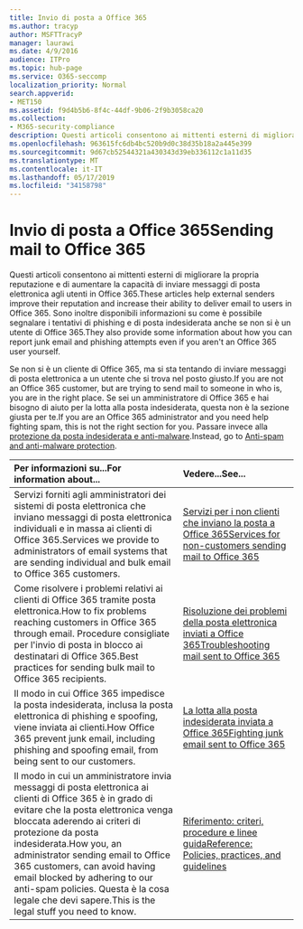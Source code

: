 ```yaml
---
title: Invio di posta a Office 365
ms.author: tracyp
author: MSFTTracyP
manager: laurawi
ms.date: 4/9/2016
audience: ITPro
ms.topic: hub-page
ms.service: O365-seccomp
localization_priority: Normal
search.appverid:
- MET150
ms.assetid: f9d4b5b6-8f4c-44df-9b06-2f9b3058ca20
ms.collection:
- M365-security-compliance
description: Questi articoli consentono ai mittenti esterni di migliorare la propria reputazione e di aumentare la capacità di inviare messaggi di posta elettronica agli utenti in Office 365. Sono inoltre disponibili informazioni su come è possibile segnalare i tentativi di phishing e di posta indesiderata anche se non si è un utente di Office 365.
ms.openlocfilehash: 963615fc6db4bc520b9d0c38d35b18a2a445e399
ms.sourcegitcommit: 9d67cb52544321a430343d39eb336112c1a11d35
ms.translationtype: MT
ms.contentlocale: it-IT
ms.lasthandoff: 05/17/2019
ms.locfileid: "34158798"
---
```

# <a name="sending-mail-to-office-365"></a><span data-ttu-id="3fb8c-104">Invio di posta a Office 365</span><span class="sxs-lookup"><span data-stu-id="3fb8c-104">Sending mail to Office 365</span></span>

<span data-ttu-id="3fb8c-105">Questi articoli consentono ai mittenti esterni di migliorare la propria reputazione e di aumentare la capacità di inviare messaggi di posta elettronica agli utenti in Office 365.</span><span class="sxs-lookup"><span data-stu-id="3fb8c-105">These articles help external senders improve their reputation and increase their ability to deliver email to users in Office 365.</span></span> <span data-ttu-id="3fb8c-106">Sono inoltre disponibili informazioni su come è possibile segnalare i tentativi di phishing e di posta indesiderata anche se non si è un utente di Office 365.</span><span class="sxs-lookup"><span data-stu-id="3fb8c-106">They also provide some information about how you can report junk email and phishing attempts even if you aren't an Office 365 user yourself.</span></span>
  
<span data-ttu-id="3fb8c-107">Se non si è un cliente di Office 365, ma si sta tentando di inviare messaggi di posta elettronica a un utente che si trova nel posto giusto.</span><span class="sxs-lookup"><span data-stu-id="3fb8c-107">If you are not an Office 365 customer, but are trying to send mail to someone in who is, you are in the right place.</span></span> <span data-ttu-id="3fb8c-108">Se sei un amministratore di Office 365 e hai bisogno di aiuto per la lotta alla posta indesiderata, questa non è la sezione giusta per te.</span><span class="sxs-lookup"><span data-stu-id="3fb8c-108">If you are an Office 365 administrator and you need help fighting spam, this is not the right section for you.</span></span> <span data-ttu-id="3fb8c-109">Passare invece alla [protezione da posta indesiderata e anti-malware](http://technet.microsoft.com/library/93c6c227-7442-4293-b64d-ec8f15c928db.aspx).</span><span class="sxs-lookup"><span data-stu-id="3fb8c-109">Instead, go to [Anti-spam and anti-malware protection](http://technet.microsoft.com/library/93c6c227-7442-4293-b64d-ec8f15c928db.aspx).</span></span>
  
|<span data-ttu-id="3fb8c-110">**Per informazioni su...**</span><span class="sxs-lookup"><span data-stu-id="3fb8c-110">**For information about...**</span></span>|<span data-ttu-id="3fb8c-111">**Vedere...**</span><span class="sxs-lookup"><span data-stu-id="3fb8c-111">**See...**</span></span>|
|:-----|:-----|
|<span data-ttu-id="3fb8c-112">Servizi forniti agli amministratori dei sistemi di posta elettronica che inviano messaggi di posta elettronica individuali e in massa ai clienti di Office 365.</span><span class="sxs-lookup"><span data-stu-id="3fb8c-112">Services we provide to administrators of email systems that are sending individual and bulk email to Office 365 customers.</span></span>  <br/> |[<span data-ttu-id="3fb8c-113">Servizi per i non clienti che inviano la posta a Office 365</span><span class="sxs-lookup"><span data-stu-id="3fb8c-113">Services for non-customers sending mail to Office 365</span></span>](services-for-non-customers.md) <br/> |
|<span data-ttu-id="3fb8c-114">Come risolvere i problemi relativi ai clienti di Office 365 tramite posta elettronica.</span><span class="sxs-lookup"><span data-stu-id="3fb8c-114">How to fix problems reaching customers in Office 365 through email.</span></span> <span data-ttu-id="3fb8c-115">Procedure consigliate per l'invio di posta in blocco ai destinatari di Office 365.</span><span class="sxs-lookup"><span data-stu-id="3fb8c-115">Best practices for sending bulk mail to Office 365 recipients.</span></span>  <br/> |[<span data-ttu-id="3fb8c-116">Risoluzione dei problemi della posta elettronica inviati a Office 365</span><span class="sxs-lookup"><span data-stu-id="3fb8c-116">Troubleshooting mail sent to Office 365</span></span>](troubleshooting-mail-sent-to-office-365.md) <br/> |
|<span data-ttu-id="3fb8c-117">Il modo in cui Office 365 impedisce la posta indesiderata, inclusa la posta elettronica di phishing e spoofing, viene inviata ai clienti.</span><span class="sxs-lookup"><span data-stu-id="3fb8c-117">How Office 365 prevent junk email, including phishing and spoofing email, from being sent to our customers.</span></span>  <br/> |[<span data-ttu-id="3fb8c-118">La lotta alla posta indesiderata inviata a Office 365</span><span class="sxs-lookup"><span data-stu-id="3fb8c-118">Fighting junk email sent to Office 365</span></span>](fighting-junk-email.md) <br/> |
|<span data-ttu-id="3fb8c-119">Il modo in cui un amministratore invia messaggi di posta elettronica ai clienti di Office 365 è in grado di evitare che la posta elettronica venga bloccata aderendo ai criteri di protezione da posta indesiderata.</span><span class="sxs-lookup"><span data-stu-id="3fb8c-119">How you, an administrator sending email to Office 365 customers, can avoid having email blocked by adhering to our anti-spam policies.</span></span> <span data-ttu-id="3fb8c-120">Questa è la cosa legale che devi sapere.</span><span class="sxs-lookup"><span data-stu-id="3fb8c-120">This is the legal stuff you need to know.</span></span>  <br/> |[<span data-ttu-id="3fb8c-121">Riferimento: criteri, procedure e linee guida</span><span class="sxs-lookup"><span data-stu-id="3fb8c-121">Reference: Policies, practices, and guidelines</span></span>](reference-policies-practices-and-guidelines.md) <br/> |
   

